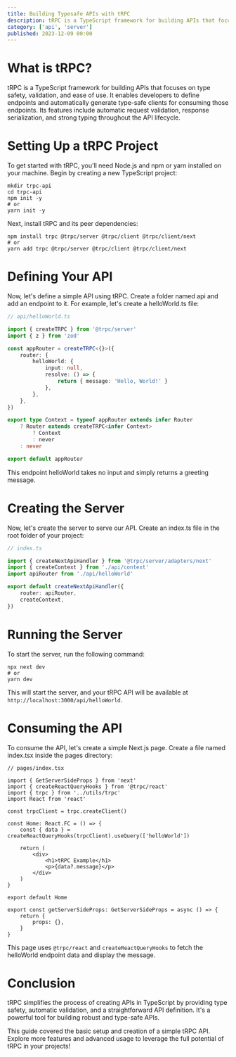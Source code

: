 ```yaml
---
title: Building Typesafe APIs with tRPC
description: tRPC is a TypeScript framework for building APIs that focuses on type safety, validation, and ease of use
category: ['api', 'server']
published: 2023-12-09 00:00
---
```


# What is tRPC?

tRPC is a TypeScript framework for building APIs that focuses on type safety, validation, and ease of use. It enables developers to define endpoints and automatically generate type-safe clients for consuming those endpoints. Its features include automatic request validation, response serialization, and strong typing throughout the API lifecycle.

# Setting Up a tRPC Project

To get started with tRPC, you'll need Node.js and npm or yarn installed on your machine. Begin by creating a new TypeScript project:

```shell
mkdir trpc-api
cd trpc-api
npm init -y
# or
yarn init -y
```

Next, install tRPC and its peer dependencies:

```shell
npm install trpc @trpc/server @trpc/client @trpc/client/next
# or
yarn add trpc @trpc/server @trpc/client @trpc/client/next
```

# Defining Your API

Now, let's define a simple API using tRPC. Create a folder named api and add an endpoint to it. For example, let's create a helloWorld.ts file:

```typescript
// api/helloWorld.ts

import { createTRPC } from '@trpc/server'
import { z } from 'zod'

const appRouter = createTRPC<{}>({
    router: {
        helloWorld: {
            input: null,
            resolve: () => {
                return { message: 'Hello, World!' }
            },
        },
    },
})

export type Context = typeof appRouter extends infer Router
    ? Router extends createTRPC<infer Context>
        ? Context
        : never
    : never

export default appRouter
```

This endpoint helloWorld takes no input and simply returns a greeting message.

# Creating the Server

Now, let's create the server to serve our API. Create an index.ts file in the root folder of your project:

```typescript
// index.ts

import { createNextApiHandler } from '@trpc/server/adapters/next'
import { createContext } from './api/context'
import apiRouter from './api/helloWorld'

export default createNextApiHandler({
    router: apiRouter,
    createContext,
})
```

# Running the Server

To start the server, run the following command:

```shell
npx next dev
# or
yarn dev
```

This will start the server, and your tRPC API will be available at `http://localhost:3000/api/helloWorld`.

# Consuming the API

To consume the API, let's create a simple Next.js page. Create a file named index.tsx inside the pages directory:

```tsx
// pages/index.tsx

import { GetServerSideProps } from 'next'
import { createReactQueryHooks } from '@trpc/react'
import { trpc } from '../utils/trpc'
import React from 'react'

const trpcClient = trpc.createClient()

const Home: React.FC = () => {
    const { data } = createReactQueryHooks(trpcClient).useQuery(['helloWorld'])

    return (
        <div>
            <h1>tRPC Example</h1>
            <p>{data?.message}</p>
        </div>
    )
}

export default Home

export const getServerSideProps: GetServerSideProps = async () => {
    return {
        props: {},
    }
}
```

This page uses `@trpc/react` and `createReactQueryHooks` to fetch the helloWorld endpoint data and display the message.

# Conclusion

tRPC simplifies the process of creating APIs in TypeScript by providing type safety, automatic validation, and a straightforward API definition. It's a powerful tool for building robust and type-safe APIs.

This guide covered the basic setup and creation of a simple tRPC API. Explore more features and advanced usage to leverage the full potential of tRPC in your projects!
